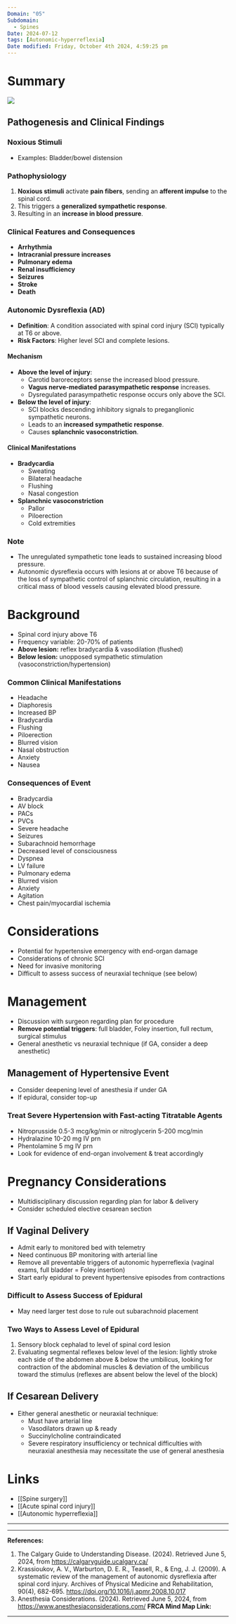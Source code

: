```yaml
---
Domain: "05"
Subdomain:
  - Spines
Date: 2024-07-12
tags: [Autonomic-hyperreflexia]
Date modified: Friday, October 4th 2024, 4:59:25 pm
---
```


# Summary

![](Pasted%20image%2020240314171326.png)

## Pathogenesis and Clinical Findings

### Noxious Stimuli
- Examples: Bladder/bowel distension

### Pathophysiology
1. **Noxious stimuli** activate **pain fibers**, sending an **afferent impulse** to the spinal cord.
2. This triggers a **generalized sympathetic response**.
3. Resulting in an **increase in blood pressure**.

### Clinical Features and Consequences
- **Arrhythmia**
- **Intracranial pressure increases**
- **Pulmonary edema**
- **Renal insufficiency**
- **Seizures**
- **Stroke**
- **Death**

### Autonomic Dysreflexia (AD)
- **Definition**: A condition associated with spinal cord injury (SCI) typically at T6 or above.
- **Risk Factors**: Higher level SCI and complete lesions.

#### Mechanism
- **Above the level of injury**:
  - Carotid baroreceptors sense the increased blood pressure.
  - **Vagus nerve-mediated parasympathetic response** increases.
  - Dysregulated parasympathetic response occurs only above the SCI.
- **Below the level of injury**:
  - SCI blocks descending inhibitory signals to preganglionic sympathetic neurons.
  - Leads to an **increased sympathetic response**.
  - Causes **splanchnic vasoconstriction**.

#### Clinical Manifestations
- **Bradycardia**
  - Sweating
  - Bilateral headache
  - Flushing
  - Nasal congestion
- **Splanchnic vasoconstriction**
  - Pallor
  - Piloerection
  - Cold extremities

### Note
- The unregulated sympathetic tone leads to sustained increasing blood pressure.
- Autonomic dysreflexia occurs with lesions at or above T6 because of the loss of sympathetic control of splanchnic circulation, resulting in a critical mass of blood vessels causing elevated blood pressure.

# Background
- Spinal cord injury above T6
- Frequency variable: 20-70% of patients
- **Above lesion:** reflex bradycardia & vasodilation (flushed)
- **Below lesion:** unopposed sympathetic stimulation (vasoconstriction/hypertension)  

### Common Clinical Manifestations
- Headache
- Diaphoresis
- Increased BP
- Bradycardia
- Flushing
- Piloerection
- Blurred vision
- Nasal obstruction
- Anxiety
- Nausea

### Consequences of Event
- Bradycardia
- AV block
- PACs
- PVCs
- Severe headache
- Seizures
- Subarachnoid hemorrhage
- Decreased level of consciousness
- Dyspnea
- LV failure
- Pulmonary edema
- Blurred vision
- Anxiety
- Agitation
- Chest pain/myocardial ischemia

# Considerations
- Potential for hypertensive emergency with end-organ damage
- Considerations of chronic SCI
- Need for invasive monitoring
- Difficult to assess success of neuraxial technique (see below)

# Management
- Discussion with surgeon regarding plan for procedure
- **Remove potential triggers**: full bladder, Foley insertion, full rectum, surgical stimulus
- General anesthetic vs neuraxial technique (if GA, consider a deep anesthetic)

## Management of Hypertensive Event
- Consider deepening level of anesthesia if under GA
- If epidural, consider top-up

### Treat Severe Hypertension with Fast-acting Titratable Agents
- Nitroprusside 0.5-3 mcg/kg/min or nitroglycerin 5-200 mcg/min
- Hydralazine 10-20 mg IV prn
- Phentolamine 5 mg IV prn
- Look for evidence of end-organ involvement & treat accordingly

# Pregnancy Considerations
- Multidisciplinary discussion regarding plan for labor & delivery
- Consider scheduled elective cesarean section

## If Vaginal Delivery
- Admit early to monitored bed with telemetry
- Need continuous BP monitoring with arterial line
- Remove all preventable triggers of autonomic hyperreflexia (vaginal exams, full bladder = Foley insertion)
- Start early epidural to prevent hypertensive episodes from contractions

### Difficult to Assess Success of Epidural
- May need larger test dose to rule out subarachnoid placement

### Two Ways to Assess Level of Epidural
1. Sensory block cephalad to level of spinal cord lesion
2. Evaluating segmental reflexes below level of the lesion: lightly stroke each side of the abdomen above & below the umbilicus, looking for contraction of the abdominal muscles & deviation of the umbilicus toward the stimulus (reflexes are absent below the level of the block)

## If Cesarean Delivery
- Either general anesthetic or neuraxial technique:
  - Must have arterial line
  - Vasodilators drawn up & ready
  - Succinylcholine contraindicated
  - Severe respiratory insufficiency or technical difficulties with neuraxial anesthesia may necessitate the use of general anesthesia

# Links
- [[Spine surgery]]
- [[Acute spinal cord injury]]
- [[Autonomic hyperreflexia]]

---

---
**References:**

1. The Calgary Guide to Understanding Disease. (2024). Retrieved June 5, 2024, from https://calgaryguide.ucalgary.ca/
2. Krassioukov, A. V., Warburton, D. E. R., Teasell, R., & Eng, J. J. (2009). A systematic review of the management of autonomic dysreflexia after spinal cord injury. Archives of Physical Medicine and Rehabilitation, 90(4), 682-695. https://doi.org/10.1016/j.apmr.2008.10.017
3. Anesthesia Considerations. (2024). Retrieved June 5, 2024, from https://www.anesthesiaconsiderations.com/
**FRCA Mind Map Link:**

---------------------------------------------------------------------------------------------
